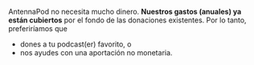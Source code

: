 AntennaPod no necesita mucho dinero. **Nuestros gastos (anuales) ya están cubiertos** por el fondo de las donaciones existentes. Por lo tanto, preferiríamos que

* dones a tu podcast(er) favorito, o
* nos ayudes con una aportación no monetaria.
